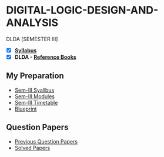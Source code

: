 # DIGITAL-LOGIC-DESIGN-AND-ANALYSIS
 DLDA [SEMESTER III]
 
  - [X] **[Syllabus](https://github.com/Amey-Thakur/DIGITAL-LOGIC-DESIGN-AND-ANALYSIS/blob/main/SE-Comps_CBCGS_Syllabus.pdf)**
  - [x] **DLDA - [Reference Books](https://github.com/Amey-Thakur/DIGITAL-LOGIC-DESIGN-AND-ANALYSIS/tree/main/Reference%20Books)**

## My Preparation
 - [Sem-III Syallbus](https://github.com/Amey-Thakur/DIGITAL-LOGIC-DESIGN-AND-ANALYSIS/blob/main/My%20Preparation/Note_2019-09-26_13_54_38_159.png)
 - [Sem-III Modules](https://github.com/Amey-Thakur/DIGITAL-LOGIC-DESIGN-AND-ANALYSIS/blob/main/My%20Preparation/Note_2019-09-26_14_10_59_854.png)
 - [Sem-III Timetable](https://github.com/Amey-Thakur/DIGITAL-LOGIC-DESIGN-AND-ANALYSIS/blob/main/My%20Preparation/Note_2019-09-26_14_17_40_056.png)
 - [Blueprint](https://github.com/Amey-Thakur/DIGITAL-LOGIC-DESIGN-AND-ANALYSIS/blob/main/Blueprint%20(DLDA).png)

## Question Papers
 - [Previous Question Papers](https://github.com/Amey-Thakur/DIGITAL-LOGIC-DESIGN-AND-ANALYSIS/tree/main/Quesion%20Papers/Previous%20Quesion%20Papers)
 - [Solved Papers](https://github.com/Amey-Thakur/DIGITAL-LOGIC-DESIGN-AND-ANALYSIS/tree/main/Quesion%20Papers/DLDA%20Solved%20Papers)
 

